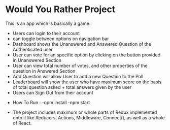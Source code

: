 # Would You Rather Project
This is an app which is basically a game:
- Users can login to their account
- can  toggle between options on navigation bar
- Dashboard shows the Unanswered and Answered Question of the Authenticated user 
- User can vote for an specific option by clicking on the button provided in Unanswered Section
- User can view total number of votes, and other properties of the question in Answered Section
- Add Question will allow User to add a new Question to the Poll
- Leaderboard will show the user who have maximum score on the basis of total question asked + total answers given by the user
- Users can Sign Out from their account


* How To Run :
-npm install
-npm start

* The project includes maximum or whole parts of Redux implemented onto it like Reducers, Actions, Middleware, Connect(), as well as a whole of React.

